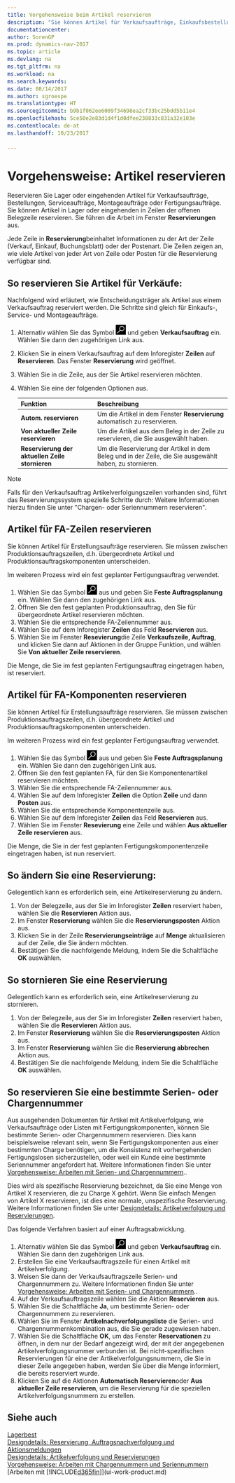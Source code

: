 ```yaml
---
title: Vorgehensweise beim Artikel reservieren
description: "Sie können Artikel für Verkaufsaufträge, Einkaufsbestellungen und Fertigungsaufträgen reservieren. Sie können Artikel in Lager oder eingehenden in Zeilen der offenen Belegzeile reservieren."
documentationcenter: 
author: SorenGP
ms.prod: dynamics-nav-2017
ms.topic: article
ms.devlang: na
ms.tgt_pltfrm: na
ms.workload: na
ms.search.keywords: 
ms.date: 08/14/2017
ms.author: sgroespe
ms.translationtype: HT
ms.sourcegitcommit: b9b1f062ee6009f34698ea2cf33bc25bdd5b11e4
ms.openlocfilehash: 5ce50e2e83d1d4f1d0dfee238833c831a32e103e
ms.contentlocale: de-at
ms.lasthandoff: 10/23/2017

---
```

# <a name="how-to-reserve-items"></a>Vorgehensweise: Artikel reservieren
Reservieren Sie Lager oder eingehenden Artikel für Verkaufsaufträge, Bestellungen, Serviceaufträge, Montageaufträge oder Fertigungsaufträge. Sie können Artikel in Lager oder eingehenden in Zeilen der offenen Belegzeile reservieren. Sie führen die Arbeit im Fenster **Reservierungen** aus.

Jede Zeile in **Reservierung**beinhaltet Informationen zu der Art der Zeile (Verkauf, Einkauf, Buchungsblatt) oder der Postenart. Die Zeilen zeigen an, wie viele Artikel von jeder Art von Zeile oder Posten für die Reservierung verfügbar sind. 

## <a name="to-reserve-items-for-sales"></a>So reservieren Sie Artikel für Verkäufe:
Nachfolgend wird erläutert, wie Entscheidungsträger als Artikel aus einem Verkaufsauftrag reserviert werden. Die Schritte sind gleich für Einkaufs-, Service- und Montageaufträge.  
1.  Alternativ wählen Sie das Symbol ![Nach Seite oder Bericht suchen](media/ui-search/search_small.png "Nach Seite oder Bericht suchen") und geben **Verkaufsauftrag** ein. Wählen Sie dann den zugehörigen Link aus.  
2.  Klicken Sie in einem Verkaufsauftrag auf dem Inforegister **Zeilen** auf **Reservieren**. Das Fenster **Reservierung** wird geöffnet.  
3. Wählen Sie in die Zeile, aus der Sie Artikel reservieren möchten.  
4. Wählen Sie eine der folgenden Optionen aus.  

    |**Funktion**|**Beschreibung**|
    |------------------|---------------------|  
    |**Autom. reservieren**|Um die Artikel in dem Fenster **Reservierung** automatisch zu reservieren.|  
    |**Von aktueller Zeile reservieren**|Um die Artikel aus dem Beleg in der Zeile zu reservieren, die Sie ausgewählt haben.|  
    |**Reservierung der aktuellen Zeile stornieren**|Um die Reservierung der Artikel in dem Beleg und in der Zeile, die Sie ausgewählt haben, zu stornieren.|

> [!NOTE]  
>  Falls für den Verkaufsauftrag Artikelverfolgungszeilen vorhanden sind, führt das Reservierungssystem spezielle Schritte durch: Weitere Informationen hierzu finden Sie unter "Chargen- oder Seriennummern reservieren".  

## <a name="to-reserve-an-item-for-a-production-order-line"></a>Artikel für FA-Zeilen reservieren  
Sie können Artikel für Erstellungsaufträge reservieren. Sie müssen zwischen Produktionsauftragszeilen, d.h. übergeordnete Artikel und Produktionsauftragskomponenten unterscheiden.

Im weiteren Prozess wird ein fest geplanter Fertigungsauftrag verwendet.   
1. Wählen Sie das Symbol ![Nach Seite oder Bericht suchen](media/ui-search/search_small.png "Symbol Nach Seite oder Bericht suchen") aus und geben Sie **Feste Auftragsplanung** ein. Wählen Sie dann den zugehörigen Link aus.  
2. Öffnen Sie den fest geplanten Produktionsauftrag, den Sie für übergeordnete Artikel reservieren möchten.  
3. Wählen Sie die entsprechende FA-Zeilennummer aus.  
4. Wählen Sie auf dem Inforegister **Zeilen** das Feld **Reservieren** aus.
5. Wählen Sie im Fenster **Resevierung**die Zeile **Verkaufszeile, Auftrag**, und klicken Sie dann auf Aktionen in der Gruppe Funktion, und wählen Sie **Von aktueller Zeile reservieren**.  

Die Menge, die Sie im fest geplanten Fertigungsauftrag eingetragen haben, ist reserviert.

## <a name="to-reserve-items-for-production-order-components"></a>Artikel für FA-Komponenten reservieren  
Sie können Artikel für Erstellungsaufträge reservieren. Sie müssen zwischen Produktionsauftragszeilen, d.h. übergeordnete Artikel und Produktionsauftragskomponenten unterscheiden.

Im weiteren Prozess wird ein fest geplanter Fertigungsauftrag verwendet.    
1. Wählen Sie das Symbol ![Nach Seite oder Bericht suchen](media/ui-search/search_small.png "Symbol Nach Seite oder Bericht suchen") aus und geben Sie **Feste Auftragsplanung** ein. Wählen Sie dann den zugehörigen Link aus.  
2. Öffnen Sie den fest geplanten FA, für den Sie Komponentenartikel reservieren möchten.  
3. Wählen Sie die entsprechende FA-Zeilennummer aus.  
4. Wählen Sie auf dem Inforegister **Zeilen** die Option **Zeile** und dann **Posten** aus.  
5. Wählen Sie die entsprechende Komponentenzeile aus.  
6. Wählen Sie auf dem Inforegister **Zeilen** das Feld **Reservieren** aus.  
7. Wählen Sie im Fenster **Resevierung** eine Zeile und wählen **Aus aktueller Zeile reservieren** aus.  

Die Menge, die Sie in der fest geplanten Fertigungskomponentenzeile eingetragen haben, ist nun reserviert.

## <a name="to-change-a-reservation"></a>So ändern Sie eine Reservierung:  
Gelegentlich kann es erforderlich sein, eine Artikelreservierung zu ändern.   
1. Von der Belegzeile, aus der Sie im Inforegister **Zeilen** reserviert haben, wählen Sie die **Reservieren** Aktion aus.  
2. Im Fenster **Reservierung** wählen Sie die **Reservierungsposten** Aktion aus.
3. Klicken Sie in der Zeile **Reservierungseinträge** auf **Menge** aktualisieren auf der Zeile, die Sie ändern möchten.
4. Bestätigen Sie die nachfolgende Meldung, indem Sie die Schaltfläche **OK** auswählen.

## <a name="to-cancel-a-reservation"></a>So stornieren Sie eine Reservierung  
Gelegentlich kann es erforderlich sein, eine Artikelreservierung zu stornieren.   
1. Von der Belegzeile, aus der Sie im Inforegister **Zeilen** reserviert haben, wählen Sie die **Reservieren** Aktion aus.  
2. Im Fenster **Reservierung** wählen Sie die **Reservierungsposten** Aktion aus.  
3.  Im Fenster **Reservierung** wählen Sie die **Reservierung abbrechen** Aktion aus.  
4.  Bestätigen Sie die nachfolgende Meldung, indem Sie die Schaltfläche **OK** auswählen.  

## <a name="to-reserve-a-specific-serial-or-lot-number"></a>So reservieren Sie eine bestimmte Serien- oder Chargennummer  
Aus ausgehenden Dokumenten für Artikel mit Artikelverfolgung, wie Verkaufsaufträge oder Listen mit Fertigungskomponenten, können Sie bestimmte Serien- oder Chargennummern reservieren. Dies kann beispielsweise relevant sein, wenn Sie Fertigungskomponenten aus einer bestimmten Charge benötigen, um die Konsistenz mit vorhergehenden Fertigungslosen sicherzustellen, oder weil ein Kunde eine bestimmte Seriennummer angefordert hat. Weitere Informationen finden Sie unter [Vorgehensweise: Arbeiten mit Serien- und Chargennummern](inventory-how-work-item-tracking.md)..

Dies wird als spezifische Reservierung bezeichnet, da Sie eine Menge von Artikel X reservieren, die zu Charge X gehört. Wenn Sie einfach Mengen von Artikel X reservieren, ist dies eine normale, unspezifische Reservierung. Weitere Informationen finden Sie unter [Designdetails: Artikelverfolgung und Reservierungen](design-details-item-tracking-and-reservations.md).

Das folgende Verfahren basiert auf einer Auftragsabwicklung.    
1. Alternativ wählen Sie das Symbol ![Nach Seite oder Bericht suchen](media/ui-search/search_small.png "Nach Seite oder Bericht suchen") und geben **Verkaufsauftrag** ein. Wählen Sie dann den zugehörigen Link aus.  
2. Erstellen Sie eine Verkaufsauftragszeile für einen Artikel mit Artikelverfolgung.  
3. Weisen Sie dann der Verkaufsauftragszeile Serien- und Chargennummern zu. Weitere Informationen finden Sie unter [Vorgehensweise: Arbeiten mit Serien- und Chargennummern](inventory-how-work-item-tracking.md)..
4. Auf der Verkaufsauftragszeile wählen Sie die Aktion **Reservieren** aus.  
5. Wählen Sie die Schaltfläche **Ja**, um bestimmte Serien- oder Chargennummern zu reservieren.  
6. Wählen Sie im Fenster **Artikelnachverfolgungsliste** die Serien- und Chargennummernkombination aus, die Sie gerade zugewiesen haben.  
7. Wählen Sie die Schaltfläche **OK**, um das Fenster **Reservationen** zu öffnen, in dem nur der Bedarf angezeigt wird, der mit der angegebenen Artikelverfolgungsnummer verbunden ist. Bei nicht-spezifischen Reservierungen für eine der Artikelverfolgungsnummern, die Sie in dieser Zeile angegeben haben, werden Sie über die Menge informiert, die bereits reserviert wurde.  
8. Klicken Sie auf die Aktionen **Automatisch Reservieren**oder **Aus aktueller Zeile reservieren**, um die Reservierung für die speziellen Artikelverfolgungsnummern zu erstellen.

## <a name="see-also"></a>Siehe auch
[Lagerbest](inventory-manage-inventory.md)  
[Designdetails: Reservierung, Auftragsnachverfolgung und Aktionsmeldungen](design-details-reservation-order-tracking-and-action-messaging.md)  
[Designdetails: Artikelverfolgung und Reservierungen](design-details-item-tracking-and-reservations.md)  
[Vorgehensweise: Arbeiten mit Chargennummern und Seriennummern](inventory-how-work-item-tracking.md)  
[Arbeiten mit [!INCLUDE[d365fin](includes/d365fin_md.md)]](ui-work-product.md)

